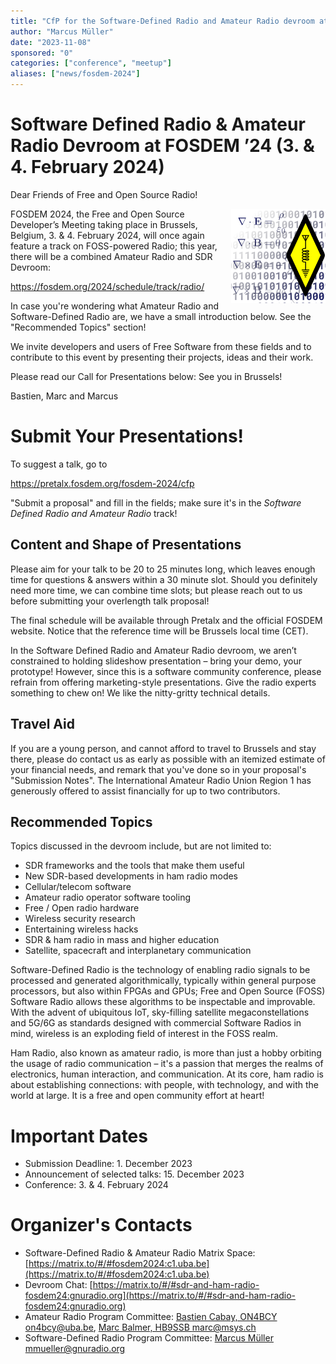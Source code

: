 ```yaml
---
title: "CfP for the Software-Defined Radio and Amateur Radio devroom at FOSDEM'24"
author: "Marcus Müller"
date: "2023-11-08"
sponsored: "0"
categories: ["conference", "meetup"]
aliases: ["news/fosdem-2024"]
---
```


# Software Defined Radio & Amateur Radio Devroom at FOSDEM &#8217;24 (3. & 4. February 2024)

Dear Friends of Free and Open Source Radio!

<img src="Room Icon.svg" alt="Icon for the Room: Left half dominated by Maxwell's equations fading to become zeros and ones, right half the amateur radio diamond symbol" style="float:right;" width="30%"/>
FOSDEM 2024, the Free and Open Source Developer’s Meeting taking place in
Brussels, Belgium, 3. & 4. February 2024, will once again feature a track on
FOSS-powered Radio; this year, there will be a combined Amateur Radio and SDR
Devroom:

https://fosdem.org/2024/schedule/track/radio/

In case you're wondering what Amateur Radio and Software-Defined Radio are, we
have a small introduction below. See the "Recommended Topics" section!

We invite developers and users of Free Software from these fields and to
contribute to this event by presenting their projects, ideas and their work.

Please read our Call for Presentations below:
See you in Brussels!

Bastien, Marc and Marcus

Submit Your Presentations!
=====================

To suggest a talk, go to

https://pretalx.fosdem.org/fosdem-2024/cfp

"Submit a proposal" and fill in the fields; make sure it's in the *Software
Defined Radio and Amateur Radio* track!

Content and Shape of Presentations
----------------------------------

Please aim for your talk to be 20 to 25 minutes long, which leaves enough time
for questions & answers within a 30 minute slot. Should you definitely need
more time, we can combine time slots; but please reach out to us before
submitting your overlength talk proposal!

The final schedule will be available through Pretalx and the official FOSDEM
website. Notice that the reference time will be Brussels local time (CET).

In the Software Defined Radio and Amateur Radio devroom, we aren’t constrained
to holding slideshow presentation – bring your demo, your prototype! However,
since this is a software community conference, please refrain from offering
marketing-style presentations. Give the radio experts something to chew on! We
like the nitty-gritty technical details.

Travel Aid
----------

If you are a young person, and cannot afford to travel to Brussels and stay
there, please do contact us as early as possible with an itemized estimate of
your financial needs, and remark that you've done so in your proposal's
"Submission Notes". The International Amateur Radio Union Region 1 has
generously offered to assist financially for up to two contributors.

Recommended Topics
------------------

Topics discussed in the devroom include, but are not limited to:

- SDR frameworks and the tools that make them useful
- New SDR-based developments in ham radio modes
- Cellular/telecom software
- Amateur radio operator software tooling
- Free / Open radio hardware
- Wireless security research
- Entertaining wireless hacks
- SDR & ham radio in mass and higher education
- Satellite, spacecraft and interplanetary communication

Software-Defined Radio is the technology of enabling radio signals to be
processed and generated algorithmically,  typically within general purpose
processors, but also within FPGAs and GPUs; Free and Open Source (FOSS)
Software Radio allows these  algorithms to be inspectable and improvable. With
the advent of ubiquitous IoT, sky-filling satellite megaconstellations and
5G/6G as standards designed with commercial Software Radios in mind, wireless
is an exploding field of interest in the FOSS realm.

Ham Radio, also known as amateur radio, is more than just a hobby orbiting the
usage of radio communication – it's a passion that merges the realms of
electronics, human interaction, and communication. At its core, ham radio is
about establishing connections: with people, with technology, and with the
world at large. It is a free and open community effort at heart!

Important Dates
===============

- Submission Deadline: 1. December 2023
- Announcement of selected talks: 15. December 2023
- Conference: 3. & 4. February 2024

Organizer's Contacts
====================

- Software-Defined Radio & Amateur Radio Matrix Space: 
  [https://matrix.to/#/#fosdem2024:c1.uba.be](https://matrix.to/#/#fosdem2024:c1.uba.be)
- Devroom Chat:
  [https://matrix.to/#/#sdr-and-ham-radio-fosdem24:gnuradio.org](https://matrix.to/#/#sdr-and-ham-radio-fosdem24:gnuradio.org)
- Amateur Radio Program Committee:
  [Bastien Cabay, ON4BCY <on4bcy@uba.be>](mailto:on4bcy@uba.be), [Marc Balmer, HB9SSB <marc@msys.ch>](mailto:marc@msys.ch)
- Software-Defined Radio Program Committee:
  [Marcus Müller <mmueller@gnuradio.org>](mailto:mmueller@gnuradio.org)

